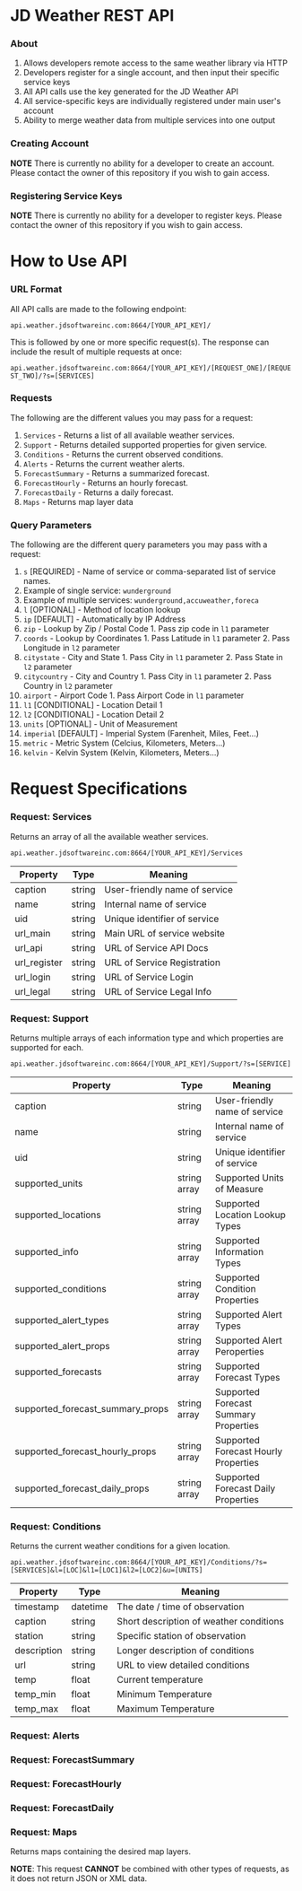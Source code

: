 # JD Weather REST API

### About

1. Allows developers remote access to the same weather library via HTTP
2. Developers register for a single account, and then input their specific service keys
  1. All API calls use the key generated for the JD Weather API
  2. All service-specific keys are individually registered under main user's account
3. Ability to merge weather data from multiple services into one output

### Creating Account

**NOTE** There is currently no ability for a developer to create an account. Please contact the owner of this repository if you wish to gain access.

### Registering Service Keys

**NOTE** There is currently no ability for a developer to register keys. Please contact the owner of this repository if you wish to gain access.



# How to Use API

### URL Format

All API calls are made to the following endpoint:

`api.weather.jdsoftwareinc.com:8664/[YOUR_API_KEY]/`

This is followed by one or more specific request(s). The response can include the result of multiple requests at once:

`api.weather.jdsoftwareinc.com:8664/[YOUR_API_KEY]/[REQUEST_ONE]/[REQUEST_TWO]/?s=[SERVICES]`

### Requests

The following are the different values you may pass for a request:

1. `Services` - Returns a list of all available weather services.
2. `Support` - Returns detailed supported properties for given service.
3. `Conditions` - Returns the current observed conditions.
4. `Alerts` - Returns the current weather alerts.
5. `ForecastSummary` - Returns a summarized forecast.
6. `ForecastHourly` - Returns an hourly forecast.
7. `ForecastDaily` - Returns a daily forecast.
8. `Maps` - Returns map layer data

### Query Parameters

The following are the different query parameters you may pass with a request:

1. `s` [REQUIRED] - Name of service or comma-separated list of service names.
  1. Example of single service: `wunderground`
  2. Example of multiple services: `wunderground,accuweather,foreca`
2. `l` [OPTIONAL] - Method of location lookup
  1. `ip` [DEFAULT] - Automatically by IP Address
  2. `zip` - Lookup by Zip / Postal Code
    1. Pass zip code in `l1` parameter
  3. `coords` - Lookup by Coordinates
    1. Pass Latitude in `l1` parameter
    2. Pass Longitude in `l2` parameter
  4. `citystate` - City and State
    1. Pass City in `l1` parameter
    2. Pass State in `l2` parameter
  5. `citycountry` - City and Country
    1. Pass City in `l1` parameter
    2. Pass Country in `l2` parameter
  6. `airport` - Airport Code
    1. Pass Airport Code in `l1` parameter
3. `l1` [CONDITIONAL] - Location Detail 1
4. `l2` [CONDITIONAL] - Location Detail 2
5. `units` [OPTIONAL] - Unit of Measurement
  1. `imperial` [DEFAULT] - Imperial System (Farenheit, Miles, Feet...)
  2. `metric` - Metric System (Celcius, Kilometers, Meters...)
  3. `kelvin` - Kelvin System (Kelvin, Kilometers, Meters...)



# Request Specifications

### Request: Services

Returns an array of all the available weather services.

`api.weather.jdsoftwareinc.com:8664/[YOUR_API_KEY]/Services`

| Property      | Type   | Meaning                       |
| ------------- |--------| ------------------------------|
| caption       | string | User-friendly name of service |
| name          | string | Internal name of service      |
| uid           | string | Unique identifier of service  |
| url_main      | string | Main URL of service website   |
| url_api       | string | URL of Service API Docs       |
| url_register  | string | URL of Service Registration   |
| url_login     | string | URL of Service Login          |
| url_legal     | string | URL of Service Legal Info     |

### Request: Support

Returns multiple arrays of each information type and which properties are supported for each.

`api.weather.jdsoftwareinc.com:8664/[YOUR_API_KEY]/Support/?s=[SERVICE]`

| Property                         | Type         | Meaning                               |
| ---------------------------------|--------------| --------------------------------------|
| caption                          | string       | User-friendly name of service         |
| name                             | string       | Internal name of service              |
| uid                              | string       | Unique identifier of service          |
| supported_units                  | string array | Supported Units of Measure            |
| supported_locations              | string array | Supported Location Lookup Types       |
| supported_info                   | string array | Supported Information Types           |
| supported_conditions             | string array | Supported Condition Properties        |
| supported_alert_types            | string array | Supported Alert Types                 |
| supported_alert_props            | string array | Supported Alert Peroperties           |
| supported_forecasts              | string array | Supported Forecast Types              |
| supported_forecast_summary_props | string array | Supported Forecast Summary Properties |
| supported_forecast_hourly_props  | string array | Supported Forecast Hourly Properties  |
| supported_forecast_daily_props   | string array | Supported Forecast Daily Properties   |


### Request: Conditions

Returns the current weather conditions for a given location.

`api.weather.jdsoftwareinc.com:8664/[YOUR_API_KEY]/Conditions/?s=[SERVICES]&l=[LOC]&l1=[LOC1]&l2=[LOC2]&u=[UNITS]`

| Property      | Type     | Meaning                                 |
| ------------- |----------| --------------------------------------- |
| timestamp     | datetime | The date / time of observation          |
| caption       | string   | Short description of weather conditions |
| station       | string   | Specific station of observation         |
| description   | string   | Longer description of conditions        |
| url           | string   | URL to view detailed conditions         |
| temp          | float    | Current temperature                     |
| temp_min      | float    | Minimum Temperature                     |
| temp_max      | float    | Maximum Temperature                     |

### Request: Alerts



### Request: ForecastSummary



### Request: ForecastHourly



### Request: ForecastDaily



### Request: Maps

Returns maps containing the desired map layers.

**NOTE**: This request **CANNOT** be combined with other types of requests, as it does not return JSON or XML data.

